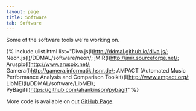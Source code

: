 ```yaml
---
layout: page
title: Software
tab: Software
---
```


Some of the software tools we're working on.

{% include ulist.html list="Diva.js(l)http://ddmal.github.io/diva.js/; Neon.js(l)/DDMAL/software/neon/; jMIR(l)http://jmir.sourceforge.net/; Aruspix(l)http://www.aruspix.net/; Gamera(l)http://gamera.informatik.hsnr.de/; AMPACT (Automated Music Performance Analysis and Comparison Toolkit)(l)http://www.ampact.org/; LibMEI(l)/DDMAL/software/LibMEI/; PyBagit(l)https://github.com/ahankinson/pybagit" %}

More code is available on out [GitHub Page](http://github.com/DDMAL).
